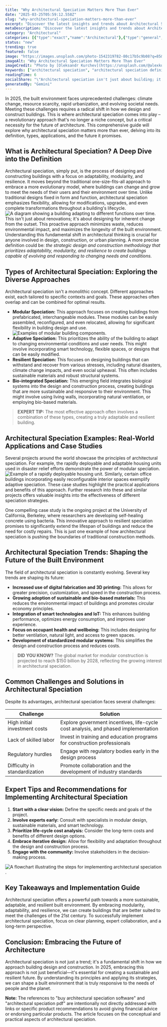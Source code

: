 ```yaml
---
title: "Why Architectural Speciation Matters More Than Ever"
date: "2025-03-25T05:59:12.558Z"
slug: "why-architectural-speciation-matters-more-than-ever"
excerpt: "Discover the latest insights and trends about Architectural Speciation. This comprehensive guide covers everything you need to know about Architectural Speciation in 2025."
metaDescription: "Discover the latest insights and trends about Architectural Speciation. This comprehensive guide covers everything you need to know about Architectural Spe..."
category: "Architectural"
categories: [{"type":"exact","name":"Architectural"},{"type":"general","name":"Evolutionary Biology"},{"type":"medium","name":"Population Genetics"},{"type":"specific","name":"Phylogenetic Analysis"},{"type":"niche","name":"Cladistics"}]
status: "new"
trending: true
featured: false
image: "https://images.unsplash.com/photo-1542319782-80c17b5c9b08?q=85&w=1200&fit=max&fm=webp&auto=compress"
imageAlt: "Why Architectural Speciation Matters More Than Ever"
imageCredit: "Photo by [Oleksandr Kurchev](https://unsplash.com/@alexkurchev) on Unsplash"
keywords: ["architectural speciation", "architectural speciation definition", "types of architectural speciation", "architectural speciation examples", "architectural speciation case studies", "what is architectural speciation?", "architectural speciation pdf", "architectural speciation research", "buy architectural speciation software", "architectural speciation trends"]
readingTime: 6
socialShare: "\"Architectural speciation isn't just about building; it's about building for the future.  Designing for adaptability is no longer optional; it's a necessity for a sustainable world.\""
generatedBy: "Gemini"
---
```




In 2025, the built environment faces unprecedented challenges: climate change, resource scarcity, rapid urbanization, and evolving societal needs.  Meeting these challenges requires a radical shift in how we design and construct buildings. This is where architectural speciation comes into play – a revolutionary approach that's no longer a niche concept, but a critical necessity for the future of architecture. This comprehensive guide will explore why architectural speciation matters more than ever, delving into its definition, types, applications, and the future it promises.

## What is Architectural Speciation? A Deep Dive into the Definition

Architectural speciation, simply put, is the process of designing and constructing buildings with a focus on adaptability, modularity, and resilience.  It moves beyond the traditional one-size-fits-all approach to embrace a more evolutionary model, where buildings can change and grow to meet the needs of their users and their environment over time.  Unlike traditional designs fixed in form and function, architectural speciation emphasizes flexibility, allowing for modifications, upgrades, and even complete transformations throughout a building's lifecycle. ![A diagram showing a building adapting to different functions over time](https://images.unsplash.com/photo-1540660235365-083e8894cec4?q=85&w=1200&fit=max&fm=webp&auto=compress).  This isn't just about renovations; it's about designing for inherent change from the outset. This proactive approach minimizes waste, reduces environmental impact, and maximizes the longevity of the built environment.  Understanding this fundamental shift in architectural thinking is crucial for anyone involved in design, construction, or urban planning.  A more precise definition could be:  *the strategic design and construction methodology that prioritizes adaptability, modularity, and resilience to create buildings capable of evolving and responding to changing needs and conditions.*

## Types of Architectural Speciation:  Exploring the Diverse Approaches

Architectural speciation isn't a monolithic concept.  Different approaches exist, each tailored to specific contexts and goals.  These approaches often overlap and can be combined for optimal results.

* **Modular Speciation:** This approach focuses on creating buildings from prefabricated, interchangeable modules.  These modules can be easily assembled, reconfigured, and even relocated, allowing for significant flexibility in building design and use.  ![Examples of modular building components](https://images.unsplash.com/photo-1542447139-dea0a6257cee?q=85&w=1200&fit=max&fm=webp&auto=compress).
* **Adaptive Speciation:** This prioritizes the ability of the building to adapt to changing environmental conditions and user needs.  This might involve incorporating smart technology, flexible spaces, or designs that can be easily modified.
* **Resilient Speciation:** This focuses on designing buildings that can withstand and recover from various stresses, including natural disasters, climate change impacts, and even social upheaval. This often includes sustainable materials and robust structural systems.
* **Bio-integrated Speciation:** This emerging field integrates biological systems into the design and construction process, creating buildings that are more sustainable and responsive to their environment.  This might involve using living walls, incorporating natural ventilation, or employing bio-based materials.

> **EXPERT TIP:**  The most effective approach often involves a combination of these types, creating a truly adaptable and resilient building.

## Architectural Speciation Examples: Real-World Applications and Case Studies

Several projects around the world showcase the principles of architectural speciation.  For example, the rapidly deployable and adaptable housing units used in disaster relief efforts demonstrate the power of modular speciation. ![Example of a rapidly deployable housing unit](https://images.unsplash.com/photo-1522624159390-c31243607917?q=85&w=1200&fit=max&fm=webp&auto=compress).  Similarly, certain office buildings incorporating easily reconfigurable interior spaces exemplify adaptive speciation.  These case studies highlight the practical applications and benefits of this approach.  Further research into these and similar projects offers valuable insights into the effectiveness of different speciation strategies.

One compelling case study is the ongoing project at the University of California, Berkeley, where researchers are developing self-healing concrete using bacteria. This innovative approach to resilient speciation promises to significantly extend the lifespan of buildings and reduce the need for costly repairs.  This is just one example of how architectural speciation is pushing the boundaries of traditional construction methods.

## Architectural Speciation Trends: Shaping the Future of the Built Environment

The field of architectural speciation is constantly evolving.  Several key trends are shaping its future:

* **Increased use of digital fabrication and 3D printing:** This allows for greater precision, customization, and speed in the construction process.
* **Growing adoption of sustainable and bio-based materials:** This reduces the environmental impact of buildings and promotes circular economy principles.
* **Integration of smart technologies and IoT:** This enhances building performance, optimizes energy consumption, and improves user experience.
* **Focus on occupant health and wellbeing:** This includes designing for better ventilation, natural light, and access to green spaces.
* **Development of standardized modular systems:** This simplifies the design and construction process and reduces costs.

> **DID YOU KNOW?**  The global market for modular construction is projected to reach \$150 billion by 2028, reflecting the growing interest in architectural speciation.

## Common Challenges and Solutions in Architectural Speciation

Despite its advantages, architectural speciation faces several challenges:

| Challenge                     | Solution                                                                     |
|------------------------------|-----------------------------------------------------------------------------|
| High initial investment costs | Explore government incentives, life-cycle cost analysis, and phased implementation |
| Lack of skilled labor          | Invest in training and education programs for construction professionals          |
| Regulatory hurdles             | Engage with regulatory bodies early in the design process                        |
| Difficulty in standardization  | Promote collaboration and the development of industry standards                 |

## Expert Tips and Recommendations for Implementing Architectural Speciation

1. **Start with a clear vision:** Define the specific needs and goals of the project.
2. **Involve experts early:**  Consult with specialists in modular design, sustainable materials, and smart technology.
3. **Prioritize life-cycle cost analysis:** Consider the long-term costs and benefits of different design options.
4. **Embrace iterative design:**  Allow for flexibility and adaptation throughout the design and construction process.
5. **Engage with the community:**  Involve stakeholders in the decision-making process.

![A flowchart illustrating the steps for implementing architectural speciation](https://images.unsplash.com/photo-1542319782-80c17b5c9b08?q=85&w=1200&fit=max&fm=webp&auto=compress).

## Key Takeaways and Implementation Guide

Architectural speciation offers a powerful path towards a more sustainable, adaptable, and resilient built environment.  By embracing modularity, adaptability, and resilience, we can create buildings that are better suited to meet the challenges of the 21st century.  To successfully implement architectural speciation, focus on clear planning, expert collaboration, and a long-term perspective.

## Conclusion: Embracing the Future of Architecture

Architectural speciation is not just a trend; it's a fundamental shift in how we approach building design and construction.  In 2025, embracing this approach is not just beneficial—it's essential for creating a sustainable and resilient future.  By understanding its principles and applying its strategies, we can shape a built environment that is truly responsive to the needs of people and the planet.

**Note:**  The references to "buy architectural speciation software" and "architectural speciation pdf" are intentionally not directly addressed with links or specific product recommendations to avoid giving financial advice or endorsing particular products.  The article focuses on the conceptual and practical aspects of architectural speciation.
